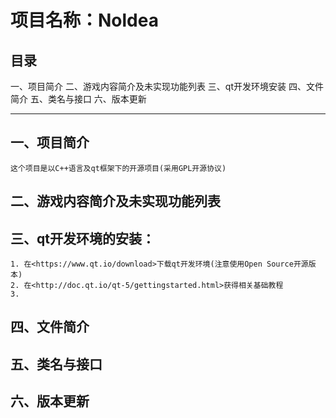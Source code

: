 # 项目名称：Noldea

## 目录

 一、项目简介
 二、游戏内容简介及未实现功能列表
 三、qt开发环境安装
 四、文件简介
 五、类名与接口
 六、版本更新

---

## 一、项目简介

    这个项目是以C++语言及qt框架下的开源项目(采用GPL开源协议)

## 二、游戏内容简介及未实现功能列表

## 三、qt开发环境的安装：

    1. 在<https://www.qt.io/download>下载qt开发环境(注意使用Open Source开源版本)
    2. 在<http://doc.qt.io/qt-5/gettingstarted.html>获得相关基础教程
    3.

## 四、文件简介

## 五、类名与接口

## 六、版本更新